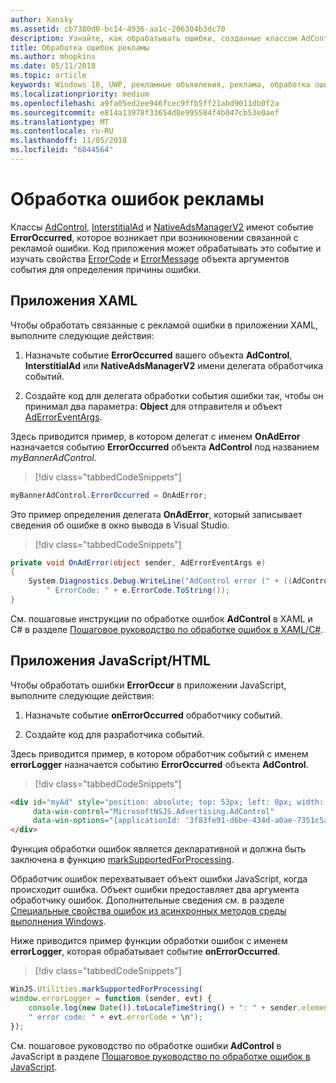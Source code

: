 ```yaml
---
author: Xansky
ms.assetid: cb7380d0-bc14-4936-aa1c-206304b3dc70
description: Узнайте, как обрабатывать ошибки, созданные классом AdControl в библиотеках Microsoft Advertising.
title: Обработка ошибок рекламы
ms.author: mhopkins
ms.date: 05/11/2018
ms.topic: article
keywords: Windows 10, UWP, рекламные объявления, реклама, обработка ошибок, javascript, XAML, c#
ms.localizationpriority: medium
ms.openlocfilehash: a9fa05ed2ee946fcec9ffb5ff21abd9011db0f2a
ms.sourcegitcommit: e814a13978f33654d8e995584f4b047cb53e0aef
ms.translationtype: MT
ms.contentlocale: ru-RU
ms.lasthandoff: 11/05/2018
ms.locfileid: "6044564"
---
```

# <a name="handle-ad-errors"></a>Обработка ошибок рекламы

Классы [AdControl](https://docs.microsoft.com/uwp/api/microsoft.advertising.winrt.ui.adcontrol), [InterstitialAd](https://docs.microsoft.com/uwp/api/microsoft.advertising.winrt.ui.interstitialad) и [NativeAdsManagerV2](https://docs.microsoft.com/uwp/api/microsoft.advertising.winrt.ui.nativeadsmanagerv2) имеют событие **ErrorOccurred**, которое возникает при возникновении связанной с рекламой ошибки. Код приложения может обрабатывать это событие и изучать свойства [ErrorCode](https://docs.microsoft.com/uwp/api/microsoft.advertising.winrt.ui.aderroreventargs.errorcode) и [ErrorMessage](https://docs.microsoft.com/uwp/api/microsoft.advertising.winrt.ui.aderroreventargs.errormessage) объекта аргументов события для определения причины ошибки.

<span id="bkmk-dotnet"/>

## <a name="xaml-apps"></a>Приложения XAML

Чтобы обработать связанные с рекламой ошибки в приложении XAML, выполните следующие действия:

1. Назначьте событие **ErrorOccurred** вашего объекта **AdControl**, **InterstitialAd** или **NativeAdsManagerV2** имени делегата обработчика событий.

2. Создайте код для делегата обработки события ошибки так, чтобы он принимал два параметра: **Object** для отправителя и объект [AdErrorEventArgs](https://docs.microsoft.com/uwp/api/microsoft.advertising.winrt.ui.aderroreventargs).

Здесь приводится пример, в котором делегат с именем **OnAdError** назначается событию **ErrorOccurred** объекта **AdControl** под названием *myBannerAdControl*.

> [!div class="tabbedCodeSnippets"]
``` csharp
myBannerAdControl.ErrorOccurred = OnAdError;
```

Это пример определения делегата **OnAdError**, который записывает сведения об ошибке в окно вывода в Visual Studio.

> [!div class="tabbedCodeSnippets"]
``` csharp
private void OnAdError(object sender, AdErrorEventArgs e)
{
    System.Diagnostics.Debug.WriteLine("AdControl error (" + ((AdControl)sender).Name + "): " + e.Error +
        " ErrorCode: " + e.ErrorCode.ToString());
}
```

См. пошаговые инструкции по обработке ошибок **AdControl** в XAML и C# в разделе [Пошаговое руководство по обработке ошибок в XAML/C#](error-handling-in-xamlc-walkthrough.md).

<span id="bkmk-javascript"/>

## <a name="javascripthtml-apps"></a>Приложения JavaScript/HTML

Чтобы обработать ошибки **ErrorOccur** в приложении JavaScript, выполните следующие действия:

1.  Назначьте событие **onErrorOccurred** обработчику событий.

2.  Создайте код для разработчика событий.

Здесь приводится пример, в котором обработчик событий с именем **errorLogger** назначается событию **ErrorOccurred** объекта **AdControl**.

> [!div class="tabbedCodeSnippets"]
``` html
<div id="myAd" style="position: absolute; top: 53px; left: 0px; width: 250px; height: 250px; z-index: 1"
     data-win-control="MicrosoftNSJS.Advertising.AdControl"
     data-win-options="{applicationId: '3f83fe91-d6be-434d-a0ae-7351c5a997f1', adUnitId: 'test', onErrorOccurred: errorLogger}">
</div>
```

Функция обработки ошибок является декларативной и должна быть заключена в функцию [markSupportedForProcessing](http://msdn.microsoft.com/library/windows/apps/Hh967819.aspx).

Обработчик ошибок перехватывает объект ошибки JavaScript, когда происходит ошибка. Объект ошибки предоставляет два аргумента обработчику ошибок. Дополнительные сведения см. в разделе [Специальные свойства ошибок из асинхронных методов среды выполнения Windows](http://msdn.microsoft.com/library/windows/apps/hh994690.aspx).

Ниже приводится пример функции обработки ошибок с именем **errorLogger**, которая обрабатывает событие **onErrorOccurred**.

> [!div class="tabbedCodeSnippets"]
``` javascript
WinJS.Utilities.markSupportedForProcessing(
window.errorLogger = function (sender, evt) {
    console.log(new Date()).toLocaleTimeString() + ": " + sender.element.id + " error: " + evt.errorMessage +
    " error code: " + evt.errorCode + \n");
});
```

См. пошаговое руководство по обработке ошибки **AdControl** в JavaScript в разделе [Пошаговое руководство по обработке ошибок в JavaScript](error-handling-in-javascript-walkthrough.md).
